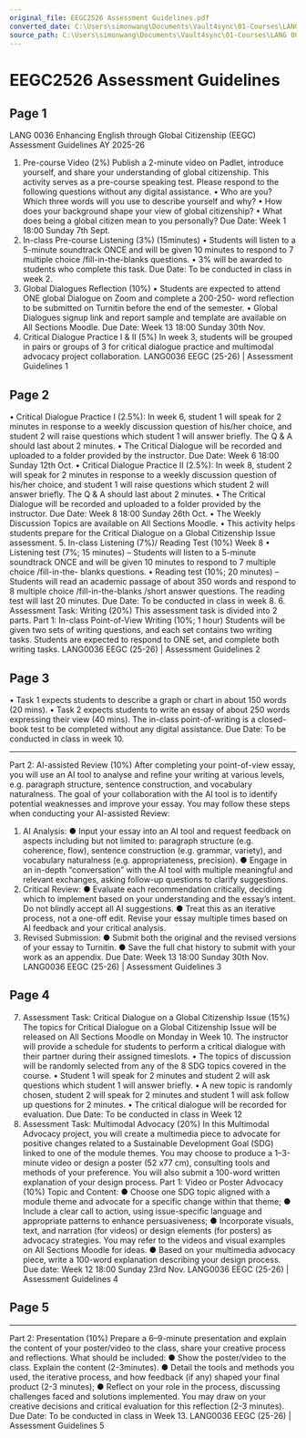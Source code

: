 ```yaml
---
original_file: EEGC2526 Assessment Guidelines.pdf
converted_date: C:\Users\simonwang\Documents\Vault4sync\01-Courses\LANG 0036
source_path: C:\Users\simonwang\Documents\Vault4sync\01-Courses\LANG 0036\EmmaMaterials\Course Files\EEGC2526 Assessment Guidelines.pdf
---
```


# EEGC2526 Assessment Guidelines

## Page 1

LANG 0036 Enhancing English through Global Citizenship (EEGC)
Assessment Guidelines AY 2025-26
1. Pre-course Video (2%)
Publish a 2-minute video on Padlet, introduce yourself, and share your understanding of
global citizenship.
This activity serves as a pre-course speaking test. Please respond to the following
questions without any digital assistance.
• Who are you? Which three words will you use to describe yourself and why?
• How does your background shape your view of global citizenship?
• What does being a global citizen mean to you personally?
Due Date: Week 1 18:00 Sunday 7th Sept.
2. In-class Pre-course Listening (3%) (15minutes)
• Students will listen to a 5-minute soundtrack ONCE and will be given 10 minutes
to respond to 7 multiple choice /fill-in-the-blanks questions.
• 3% will be awarded to students who complete this task.
Due Date: To be conducted in class in week 2.
3. Global Dialogues Reflection (10%)
• Students are expected to attend ONE global Dialogue on Zoom and complete a
200-250- word reflection to be submitted on Turnitin before the end of the
semester.
• Global Dialogues signup link and report sample and template are available on All
Sections Moodle.
Due Date: Week 13 18:00 Sunday 30th Nov.
4. Critical Dialogue Practice I & II (5%)
In week 3, students will be grouped in pairs or groups of 3 for critical dialogue practice
and multimodal advocacy project collaboration.
LANG0036 EEGC (25-26) | Assessment Guidelines 1

## Page 2

• Critical Dialogue Practice I (2.5%): In week 6, student 1 will speak for 2
minutes in response to a weekly discussion question of his/her choice, and
student 2 will raise questions which student 1 will answer briefly. The Q & A
should last about 2 minutes.
• The Critical Dialogue will be recorded and uploaded to a folder provided by the
instructor.
Due Date: Week 6 18:00 Sunday 12th Oct.
• Critical Dialogue Practice II (2.5%): In week 8, student 2 will speak for 2
minutes in response to a weekly discussion question of his/her choice, and
student 1 will raise questions which student 2 will answer briefly. The Q & A
should last about 2 minutes.
• The Critical Dialogue will be recorded and uploaded to a folder provided by the
instructor.
Due Date: Week 8 18:00 Sunday 26th Oct.
• The Weekly Discussion Topics are available on All Sections Moodle.
• This activity helps students prepare for the Critical Dialogue on a Global
Citizenship Issue assessment.
5. In-class Listening (7%)/ Reading Test (10%) Week 8
• Listening test (7%; 15 minutes) – Students will listen to a 5-minute soundtrack
ONCE and will be given 10 minutes to respond to 7 multiple choice /fill-in-the-
blanks questions.
• Reading test (10%; 20 minutes) – Students will read an academic passage of
about 350 words and respond to 8 multiple choice /fill-in-the-blanks /short
answer questions. The reading test will last 20 minutes.
Due Date: To be conducted in class in week 8.
6. Assessment Task: Writing (20%)
This assessment task is divided into 2 parts.
Part 1: In-class Point-of-View Writing (10%; 1 hour)
Students will be given two sets of writing questions, and each set contains two writing
tasks. Students are expected to respond to ONE set, and complete both writing tasks.
LANG0036 EEGC (25-26) | Assessment Guidelines 2

## Page 3

• Task 1 expects students to describe a graph or chart in about 150
words (20 mins).
• Task 2 expects students to write an essay of about 250 words expressing their
view (40 mins).
The in-class point-of-writing is a closed-book test to be completed without any digital
assistance.
Due Date: To be conducted in class in week 10.
_____________________________________________________________________________________________________
Part 2: AI-assisted Review (10%)
After completing your point-of-view essay, you will use an AI tool to analyse and refine
your writing at various levels, e.g. paragraph structure, sentence construction, and
vocabulary naturalness. The goal of your collaboration with the AI tool is to identify
potential weaknesses and improve your essay.
You may follow these steps when conducting your AI-assisted Review:
1. AI Analysis:
● Input your essay into an AI tool and request feedback on aspects including but
not limited to: paragraph structure (e.g. coherence, flow), sentence
construction (e.g. grammar, variety), and vocabulary naturalness (e.g.
appropriateness, precision).
● Engage in an in-depth “conversation” with the AI tool with multiple meaningful
and relevant exchanges, asking follow-up questions to clarify suggestions.
2. Critical Review:
● Evaluate each recommendation critically, deciding which to implement based
on your understanding and the essay’s intent. Do not blindly accept all AI
suggestions.
● Treat this as an iterative process, not a one-off edit. Revise your essay multiple
times based on AI feedback and your critical analysis.
3. Revised Submission:
● Submit both the original and the revised versions of your essay to Turnitin.
● Save the full chat history to submit with your work as an appendix.
Due Date: Week 13 18:00 Sunday 30th Nov.
LANG0036 EEGC (25-26) | Assessment Guidelines 3

## Page 4

7. Assessment Task: Critical Dialogue on a Global Citizenship Issue (15%)
The topics for Critical Dialogue on a Global Citizenship Issue will be released on All
Sections Moodle on Monday in Week 10.
The instructor will provide a schedule for students to perform a critical dialogue with
their partner during their assigned timeslots.
• The topics of discussion will be randomly selected from any of the 8 SDG topics
covered in the course.
• Student 1 will speak for 2 minutes and student 2 will ask questions which
student 1 will answer briefly.
• A new topic is randomly chosen, student 2 will speak for 2 minutes and student 1
will ask follow up questions for 2 minutes.
• The critical dialogue will be recorded for evaluation.
Due Date: To be conducted in class in Week 12
8. Assessment Task: Multimodal Advocacy (20%)
In this Multimodal Advocacy project, you will create a multimedia piece to advocate for
positive changes related to a Sustainable Development Goal (SDG) linked to one of the
module themes.
You may choose to produce a 1–3-minute video or design a poster (52 x77 cm),
consulting tools and methods of your preference.
You will also submit a 100-word written explanation of your design process.
Part 1: Video or Poster Advocacy (10%)
Topic and Content:
● Choose one SDG topic aligned with a module theme and advocate for a specific change
within that theme;
● Include a clear call to action, using issue-specific language and appropriate patterns
to enhance persuasiveness;
● Incorporate visuals, text, and narration (for videos) or design elements (for posters)
as advocacy strategies. You may refer to the videos and visual examples on All
Sections Moodle for ideas.
● Based on your multimedia advocacy piece, write a 100-word explanation describing
your design process.
Due date: Week 12 18:00 Sunday 23rd Nov.
LANG0036 EEGC (25-26) | Assessment Guidelines 4

## Page 5

_____________________________________________________________________________________________________
Part 2: Presentation (10%)
Prepare a 6–9-minute presentation and explain the content of your poster/video to the
class, share your creative process and reflections.
What should be included:
● Show the poster/video to the class. Explain the content (2-3minutes).
● Detail the tools and methods you used, the iterative process, and how feedback (if
any) shaped your final product (2-3 minutes);
● Reflect on your role in the process, discussing challenges faced and solutions
implemented. You may draw on your creative decisions and critical evaluation for
this reflection (2-3 minutes).
Due Date: To be conducted in class in Week 13.
LANG0036 EEGC (25-26) | Assessment Guidelines 5